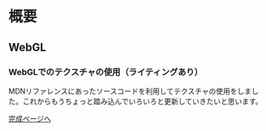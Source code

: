 # 概要

## WebGL

### WebGLでのテクスチャの使用（ライティングあり）

MDNリファレンスにあったソースコードを利用してテクスチャの使用をしました。これからもうちょっと踏み込んでいろいろと更新していきたいと思います。


[完成ページへ](https://yscyber.github.io/webgl/ "https://yscyber.github.io/webgl/")
